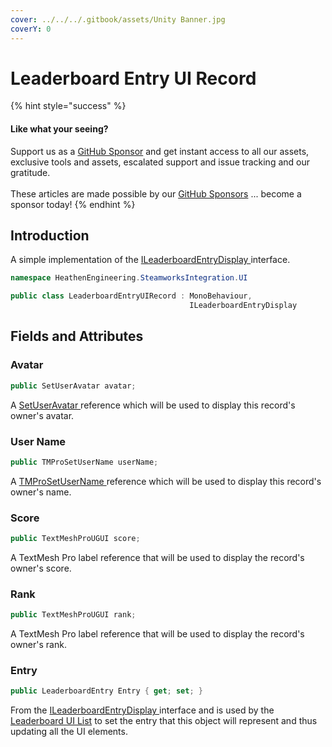 ```yaml
---
cover: ../../../.gitbook/assets/Unity Banner.jpg
coverY: 0
---
```


# Leaderboard Entry UI Record

{% hint style="success" %}
#### Like what your seeing?

Support us as a [GitHub Sponsor](../../../become-a-sponsor/) and get instant access to all our assets, exclusive tools and assets, escalated support and issue tracking and our gratitude.\
\
These articles are made possible by our [GitHub Sponsors](../../../become-a-sponsor/) ... become a sponsor today!
{% endhint %}

## &#x20;Introduction

A simple implementation of the [ILeaderboardEntryDisplay ](../programming-tools/ileaderboardentrydisplay.md)interface.

```csharp
namespace HeathenEngineering.SteamworksIntegration.UI
```

```csharp
public class LeaderboardEntryUIRecord : MonoBehaviour,
                                        ILeaderboardEntryDisplay
```

## Fields and Attributes

### Avatar

```csharp
public SetUserAvatar avatar;
```

A [SetUserAvatar ](set-user-avatar.md)reference which will be used to display this record's owner's avatar.

### User Name

```csharp
public TMProSetUserName userName;
```

A [TMProSetUserName ](set-user-name.md)reference which will be used to display this record's owner's name.

### Score

```csharp
public TextMeshProUGUI score;
```

A TextMesh Pro label reference that will be used to display the record's owner's score.

### Rank

```csharp
public TextMeshProUGUI rank;
```

A TextMesh Pro label reference that will be used to display the record's owner's rank.

### Entry

```csharp
public LeaderboardEntry Entry { get; set; }
```

From the [ILeaderboardEntryDisplay ](../programming-tools/ileaderboardentrydisplay.md)interface and is used by the [Leaderboard UI List](leaderboard-ui-list.md) to set the entry that this object will represent and thus updating all the UI elements.
